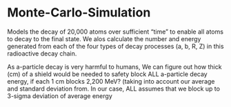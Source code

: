 # Monte-Carlo-Simulation

Models the decay of 20,000 atoms over sufficient “time” to enable all atoms to decay to the final state. We alos calculate the number and energy generated from each of the four types of decay processes (a, b, R, Z) in this radioactive decay chain.
 
As a-particle decay is very harmful to humans, We can figure out how thick (cm) of a shield would be needed to safety block ALL a-particle decay energy, if each 1 cm blocks 2,200 MeV? (taking into account our average and standard deviation from. In our case, ALL assumes that we block up to 3-sigma deviation of average energy
